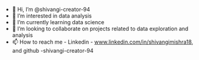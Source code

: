 - 👋 Hi, I’m @shivangi-creator-94
- 👀 I’m interested in data analysis
- 🌱 I’m currently learning data science
- 💞️ I’m looking to collaborate on projects related to data exploration and analysis
- 📫 How to reach me - Linkedin - www.linkedin.com/in/shivangimishra18, and github -shivangi-creator-94

<!---
shivangi-creator-94/shivangi-creator-94 is a ✨ special ✨ repository because its `README.md` (this file) appears on your GitHub profile.
You can click the Preview link to take a look at your changes.
--->
